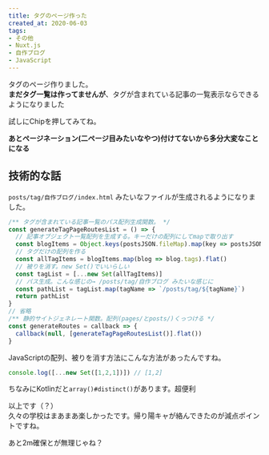 ```yaml
---
title: タグのページ作った
created_at: 2020-06-03
tags:
- その他
- Nuxt.js
- 自作ブログ
- JavaScript
---
```


タグのページ作りました。  
**まだタグ一覧は作ってませんが**、タグが含まれている記事の一覧表示ならできるようになりました

試しにChipを押してみてね。  

**あとページネーション(二ページ目みたいなやつ)付けてないから多分大変なことになる**

## 技術的な話

`posts/tag/自作ブログ/index.html` みたいなファイルが生成されるようになりました。  

```js
/** タグが含まれている記事一覧のパス配列生成関数。 */
const generateTagPageRoutesList = () => {
  // 記事オブジェクト一覧配列を生成する。キーだけの配列にしてmapで取り出す
  const blogItems = Object.keys(postsJSON.fileMap).map(key => postsJSON.fileMap[key])
  // タグだけの配列を作る
  const allTagItems = blogItems.map(blog => blog.tags).flat()
  // 被りを消す。new Set()でいいらしい
  const tagList = [...new Set(allTagItems)]
  // パス生成。こんな感じの→ /posts/tag/自作ブログ みたいな感じに
  const pathList = tagList.map(tagName => `/posts/tag/${tagName}`)
  return pathList
}
// 省略
/** 静的サイトジェネレート関数。配列(pages/とposts/)くっつける */
const generateRoutes = callback => {
  callback(null, [generateTagPageRoutesList()].flat())
}
```

JavaScriptの配列、被りを消す方法にこんな方法があったんですね。  
```js
console.log([...new Set([1,2,1])]) // [1,2]
```

ちなみにKotlinだと`array()#distinct()`があります。超便利

以上です（？）  
久々の学校はまあまあ楽しかったです。帰り陽キャが絡んできたのが減点ポイントですね。  

あと2m確保とが無理じゃね？